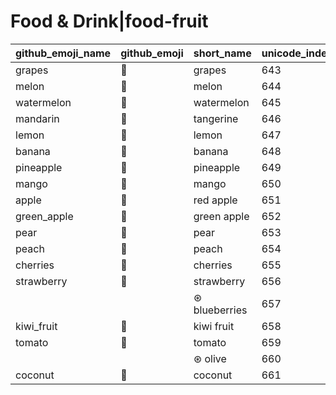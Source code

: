 # Food & Drink|food-fruit

|github_emoji_name|github_emoji|short_name|unicode_index|
|---|---|---|---|
|grapes|:grapes:|grapes|643|
|melon|:melon:|melon|644|
|watermelon|:watermelon:|watermelon|645|
|mandarin|:mandarin:|tangerine|646|
|lemon|:lemon:|lemon|647|
|banana|:banana:|banana|648|
|pineapple|:pineapple:|pineapple|649|
|mango|:mango:|mango|650|
|apple|:apple:|red apple|651|
|green_apple|:green_apple:|green apple|652|
|pear|:pear:|pear|653|
|peach|:peach:|peach|654|
|cherries|:cherries:|cherries|655|
|strawberry|:strawberry:|strawberry|656|
|||⊛ blueberries|657|
|kiwi_fruit|:kiwi_fruit:|kiwi fruit|658|
|tomato|:tomato:|tomato|659|
|||⊛ olive|660|
|coconut|:coconut:|coconut|661|
